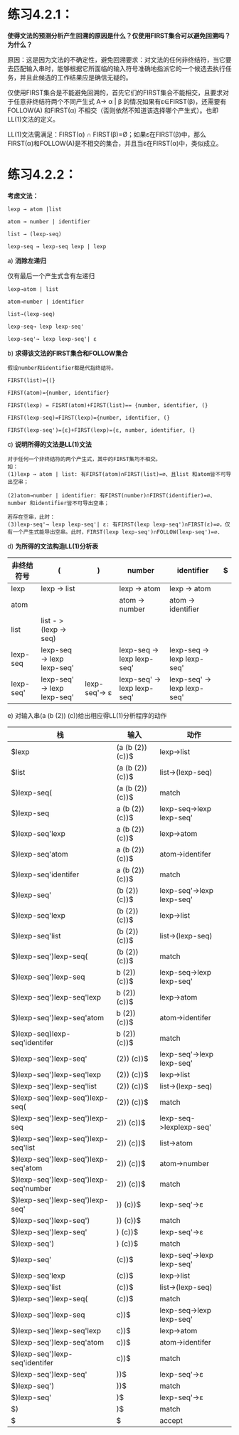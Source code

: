 # 练习4.2.1：
**使得文法的预测分析产生回溯的原因是什么？仅使用FIRST集合可以避免回溯吗？为什么？**

原因：这是因为文法的不确定性，避免回溯要求：对文法的任何非终结符，当它要去匹配输入串时，能够根据它所面临的输入符号准确地指派它的一个候选去执行任务，并且此候选的工作结果应是确信无疑的。

仅使用FIRST集合是不能避免回溯的，首先它们的FIRST集合不能相交，且要求对于任意非终结符两个不同产生式 A-> &alpha; | &beta; 的情况如果有ε∈FIRST(β)，还需要有FOLLOW(A) 和FIRST(&alpha;) 不相交（否则依然不知道该选择哪个产生式）。也即LL(1)文法的定义。
    
LL(1)文法需满足：FIRST(&alpha;) ∩ FIRST(&beta;)=Ø；如果&epsilon;在FIRST(&beta;)中，那么FIRST(&alpha;)和FOLLOW(A)是不相交的集合，并且当&epsilon;在FIRST(&alpha;)中，类似成立。




# 练习4.2.2：
**考虑文法：**
    
    lexp → atom |list

    atom → number | identifier

    list → (lexp-seq)

    lexp-seq → lexp-seq lexp | lexp

a) **消除左递归**

仅有最后一个产生式含有左递归
    
    lexp→atom | list

    atom→number | identifier
    
    list→(lexp-seq)
    
    lexp-seq→ lexp lexp-seq'
    
    lexp-seq'→ lexp lexp-seq'| ε

b) **求得该文法的FIRST集合和FOLLOW集合**

    假设number和identifier都是代指终结符。

    FIRST(list)={(}

    FIRST(atom)={number, identifier}

    FIRST(lexp) = FISRT(atom)+FIRST(list)== {number, identifier, (}

    FIRST(lexp-seq)=FIRST(lexp)={number, identifier, (}
    
    FIRST(lexp-seq')={ε}+FIRST(lexp)={ε, number, identifier, (}

c) **说明所得的文法是LL(1)文法**

    对于任何一个非终结符的两个产生式，其中的FIRST集均不相交。
    如：
    (1)lexp → atom | list: 有FIRST(atom)∩FIRST(list)=∅、且list 和atom皆不可导出空串；

    (2)atom→number | identifier: 有FIRST(number)∩FIRST(identifier)=∅、number 和identifier皆不可导出空串；

    若存在空串，此时：
    (3)lexp-seq'→ lexp lexp-seq'| ε: 有FIRST(lexp lexp-seq')∩FIRST(ε)=∅，仅有一个产生式能导出空串。此时，FIRST(lexp lexp-seq')∩FOLLOW(lexp-seq')=∅.

d) **为所得的文法构造LL(1)分析表**

| 非终结符号|   ( | )| number| identifier| $ |
| ------- | ------- | ------- |---|---|---|
|  lexp| lexp -> list| | lexp -> atom |lexp -> atom | |
|  atom|  |  |atom -> number | atom -> identifier| |
|  list|list - >(lexp -> seq)|  | | | |
|  lexp-seq |lexp-seq → lexp lexp-seq'|  | lexp-seq → lexp lexp-seq'| lexp-seq → lexp lexp-seq'| |
|  lexp-seq'|lexp-seq' → lexp lexp-seq'| lexp-seq'→ ε |lexp-seq' → lexp lexp-seq' |lexp-seq' → lexp lexp-seq' | |

e) 对输入串(a (b (2)) (c))给出相应得LL(1)分析程序的动作
   
   | 栈          | 输入             | 动作    |
   | ----------- | ---------------- | ------- |
   | \$lexp          | (a (b (2)) (c))\$ | lexp->list    |
   | \$list          | (a (b (2)) (c))\$ | list->(lexp-seq)  |
   | \$)lexp-seq(        | (a (b (2)) (c))\$ | match   |
   | \$)lexp-seq         | a (b (2)) (c))\$  | lexp-seq->lexp lexp-seq'  |
   | \$)lexp-seq'lexp       | a (b (2)) (c))\$  | lexp->atom    |
   | \$)lexp-seq'atom       | a (b (2)) (c))\$  | atom->identifer    |
   | \$)lexp-seq'identifer       | a (b (2)) (c))\$  | match   |
   | \$)lexp-seq'        | (b (2)) (c))\$    | lexp-seq'->lexp lexp-seq' |
   | \$)lexp-seq'lexp       | (b (2)) (c))\$    | lexp->list    |
   | \$)lexp-seq'list       | (b (2)) (c))\$    | list->(lexp-seq)  |
   | \$)lexp-seq')lexp-seq(     | (b (2)) (c))\$    | match   |
   | \$)lexp-seq')lexp-seq      | b (2)) (c))\$     | lexp-seq->lexp lexp-seq'  |
   | \$)lexp-seq')lexp-seq'lexp    | b (2)) (c))\$     | lexp->atom    |
   | \$)lexp-seq')lexp-seq'atom    | b (2)) (c))\$     | atom->identifer    |
   | \$)lexp-seq)lexp-seq'identifer     | b (2)) (c))\$     | match   |
   | \$)lexp-seq')lexp-seq'     | (2)) (c))\$       | lexp-seq'->lexp lexp-seq' |
   | \$)lexp-seq')lexp-seq'lexp    | (2)) (c))\$       | lexp->list    |
   | \$)lexp-seq')lexp-seq'list    | (2)) (c))\$       | list->(lexp-seq)  |
   | \$)lexp-seq')lexp-seq')lexp-seq(  | (2)) (c))\$       | match   |
   | \$)lexp-seq')lexp-seq')lexp-seq   | 2)) (c))\$        | lexp-seq->lexplexp-seq'  |
   | \$)lexp-seq')lexp-seq')lexp-seq'list | 2)) (c))\$        | list->atom    |
   | \$)lexp-seq')lexp-seq')lexp-seq'atom | 2)) (c))\$        | atom->number    |
   | \$)lexp-seq')lexp-seq')lexp-seq'number | 2)) (c))\$        | match   |
   | \$)lexp-seq')lexp-seq')lexp-seq'  | )) (c))\$         | lexp-seq'->ε   |
   | \$)lexp-seq')lexp-seq')    | )) (c))\$         | match   |
   | \$)lexp-seq')lexp-seq'     | ) (c))\$          | lexp-seq'->ε   |
   | \$)lexp-seq')       | ) (c))\$          | match   |
   | \$)lexp-seq'        | (c))\$            | lexp-seq'->lexp lexp-seq' |
   | \$)lexp-seq'lexp       | (c))\$            | lexp->list    |
   | \$)lexp-seq'list       | (c))\$            | list->(lexp-seq)  |
   | \$)lexp-seq')lexp-seq(     | (c))\$            | match   |
   | \$)lexp-seq')lexp-seq      | c))\$             | lexp-seq->lexp lexp-seq'  |
   | \$)lexp-seq')lexp-seq'lexp    | c))\$             | lexp->atom    |
   | \$)lexp-seq')lexp-seq'atom    | c))\$             | atom->identifer    |
   | \$)lexp-seq')lexp-seq'identifer    | c))\$             | match   |
   | \$)lexp-seq')lexp-seq'     | ))\$              | lexp-seq'->ε   |
   | \$)lexp-seq')       | ))\$              | match   |
   | \$)lexp-seq'        | )\$               | lexp-seq'->ε   |
   | \$)          | )\$               | match   |
   | \$           | \$                | accept  |
